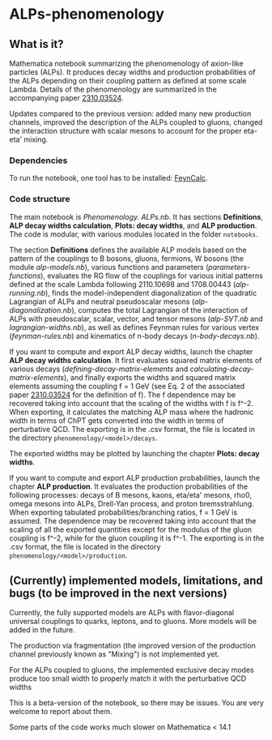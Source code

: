 # ALPs-phenomenology

## What is it?

Mathematica notebook summarizing the phenomenology of axion-like particles (ALPs). It produces decay widths and production probabilities of the ALPs depending on their coupling pattern as defined at some scale Lambda. Details of the phenomenology are summarized in the accompanying paper [2310.03524](https://arxiv.org/abs/2310.03524).

Updates compared to the previous version: added many new production channels, improved the description of the ALPs coupled to gluons, changed the interaction structure with scalar mesons to account for the proper eta-eta' mixing. 


### Dependencies

To run the notebook, one tool has to be installed: [FeynCalc](https://feyncalc.github.io/). 

### Code structure

The main notebook is _Phenomenology. ALPs.nb_. It has sections **Definitions**, **ALP decay widths calculation**, **Plots: decay widths**, and **ALP production**. The code is modular, with various modules located in the folder `notebooks`. 

The section **Definitions** defines the available ALP models based on the pattern of the couplings to B bosons, gluons, fermions, W bosons (the module _alp-models.nb_), various functions and parameters (_parameters-functions_), evaluates the RG flow of the couplings for various initial patterns defined at the scale Lambda following 2110.10698 and 1708.00443 (_alp-running.nb_), finds the model-independent diagonalization of the quadratic Lagrangian of ALPs and neutral pseudoscalar mesons (_alp-diagonalization.nb_), computes the total Lagrangian of the interaction of ALPs with pseudoscalar, scalar, vector, and tensor mesons (_alp-SVT.nb_ and _lagrangian-widths.nb_), as well as defines Feynman rules for various vertex (_feynman-rules.nb_) and kinematics of n-body decays (_n-body-decays.nb_). 

If you want to compute and export ALP decay widths, launch the chapter **ALP decay widths calculation**. It first evaluates squared matrix elements of various decays (_defining-decay-matrix-elements_ and _calculating-decay-matrix-elements_), and finally exports the widths and squared matrix elements assuming the coupling f = 1 GeV (see Eq. 2 of the associated paper [2310.03524](https://arxiv.org/abs/2310.03524) for the definition of f). The f dependence may be recovered taking into account that the scaling of the widths with f is f^-2. When exporting, it calculates the matching ALP mass where the hadronic width in terms of ChPT gets converted into the width in terms of perturbative QCD. The exporting is in the .csv format, the file is located in the directory `phenomenology/<model>/decays`. 

The exported widths may be plotted by launching the chapter **Plots: decay widths**. 

If you want to compute and export ALP production probabilities, launch the chapter **ALP production**. It evaluates the production probabilities of the following processes: decays of B mesons, kaons, eta/eta' mesons, rho0, omega mesons into ALPs, Drell-Yan process, and proton bremsstrahlung. When exporting tabulated probabilities/branching ratios, f = 1 GeV is assumed. The dependence may be recovered taking into account that the scaling of all the exported quantities except for the modulus of the gluon coupling is f^-2, while for the gluon coupling it is f^-1. The exporting is in the .csv format, the file is located in the directory `phenomenology/<model>/production`.


## (Currently) implemented models, limitations, and bugs (to be improved in the next versions)

Currently, the fully supported models are ALPs with flavor-diagonal universal couplings to quarks, leptons, and to gluons. More models will be added in the future.

The production via fragmentation (the improved version of the production channel previously known as "Mixing") is not implemented yet.

For the ALPs coupled to gluons, the implemented exclusive decay modes produce too small width to properly match it with the perturbative QCD widths

This is a beta-version of the notebook, so there may be issues. You are very welcome to report about them.

Some parts of the code works much slower on Mathematica < 14.1
 
